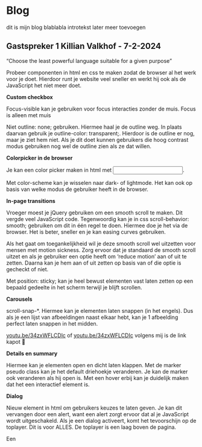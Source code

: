 # Blog

dit is mijn blog blablabla introtekst later meer toevoegen

## Gastspreker 1 Killian Valkhof - 7-2-2024

“Choose the least powerful language suitable for a given purpose”

Probeer componenten in html en css te maken zodat de browser al het werk voor je doet. Hierdoor runt je website veel sneller en werkt hij ook als de JavaScript het niet meer doet.

**Custom checkbox**

Focus-visible kan je gebruiken voor focus interacties zonder de muis. Focus is alleen met muis

Niet outline: none; gebruiken. Hiermee haal je de outline weg. In plaats daarvan gebruik je outline-color: transparent;. Hierdoor is de outline er nog, maar je ziet hem niet. Als je dit doet kunnen gebruikers die hoog contrast modus gebruiken nog wel de outline zien als ze dat willen.

**Colorpicker in de browser**

Je kan een color picker maken in html met <input type=”color”>.

Met color-scheme kan je wisselen naar dark- of lightmode. Het kan ook op basis van welke modus de gebruiker heeft in de browser.

**In-page transitions**

Vroeger moest je jQuery gebruiken om een smooth scroll te maken. Dit vergde veel JavaScript code. Tegenwoordig kan je in css scroll-behavior: smooth; gebruiken om dit in één regel te doen. Hiermee doe je het via de browser. Het is beter, sneller en je kan easing curves gebruiken.

Als het gaat om toegankelijkheid wil je deze smooth scroll wel uitzetten voor mensen met motion sickness. Zorg ervoor dat je standaard de smooth scroll uitzet en als je gebruiker een optie heeft om ‘reduce motion’ aan of uit te zetten. Daarna kan je hem aan of uit zetten op basis van of die optie is gecheckt of niet.

Met position: sticky; kan je heel bewust elementen vast laten zetten op een bepaald gedeelte in het scherm terwijl je blijft scrollen.

**Carousels**

scroll-snap-\*. Hiermee kan je elementen laten snappen (in het engels). Dus als je een lijst van afbeeldingen naast elkaar hebt, kan je 1 afbeelding perfect laten snappen in het midden.

[youtu.be/34zxWFLCDlc](http://youtu.be/34zxWFLCDlc) of [youtu.be/34zxWFLCDIc](http://youtu.be/34zxWFLCDIc) volgens mij is de link kapot 🤢

**Details en summary**

Hiermee kan je elementen open en dicht laten klappen. Met de marker pseudo class kan je het default driehoekje veranderen. Je kan de marker ook veranderen als hij open is. Met een hover erbij kan je duidelijk maken dat het een interactief element is.

**Dialog**

Nieuw element in html om gebruikers keuzes te laten geven. Je kan dit vervangen door een alert, want een alert zorgt ervoor dat al je JavaScript wordt uitgeschakeld. Als je een dialog activeert, komt het tevoorschijn op de toplayer. Dit is voor ALLES. De toplayer is een laag boven de pagina.

Een <dialog> moet je wel alles zelf maken. Een sluitknop staat er bijvoorbeeld niet standaard op. Die moet je allemaal zelf erin zetten. Hetzelfde geld voor positionering en andere styling. Je kan de achtergrond ook stylen met backdrop-filter. Hiermee kan je de achtergrond blurren, donkerder maken etc.

**Container queries**

Container queriues zijn net als mediaqueries, maar ze kijken naar de breedte van de container waar het element in zit inplaats van de hele pagina.

**:has() selector**

Je kan hiermee checken of iets is aangevinkt bijvoorbeeld. Als het is aangevinkt doet het iets. Het is een soort van if else statement van JS in CSS. Meer hier te lezen: https://polypane.app/where-is-has/

**Stop using JS in the future…**

Dit zijn een aantal features die nog niet helemaal klaar zijn, maar in de toekomst hopelijk overal supported is.

-   Met field-sizing kan je een input of textarea breder/groter maken op basis van de hoeveelheid tekst.
-   Met grid-template-rows: masonry; kan je een grid maken kan je een grid maken en elementen automatisch laten vullen. Je kan zien hoe het wordt gebruikt op de Pinterest website.
-   Met <selectlist> kan je alles aanpassen aan een dropdown menu. Je kan bij wijze van zelf een grid maken als het de selectlist open klapt.
-   Scroll driven animations. Hiermee kan je zonder JavaScript dingen laten doen op basis van de scroll positie. Je kan dus rechtsboven scrollen, en linksonder iets laten animeren.

Korte reflectie:

Het eerste wat ik dacht na deze lezing was: “holy shit!”. Ik hoorde hiervoor al dat developers heel graag naar een conferentie willen gaan waar Killian spreekt, en ik begrijp dat nu volledig. Ik vond de informatie die hij met ons deelde extreem waardevol en ook een hele goede boodschap.

Het idee van de lezing was om technieken te laten zien die heel veel mensen in JavaScript doen, maar dat je die heel goed ook in HTML en CSS kan doen. De reden waarom je niet zo snel JS in wil springen is omdat je site meer moet laden als je JS gebruikt. Met een paar functies zal dat niet een groot probleem zijn, maar hoe groter je project wordt en hoe meer JS je toevoegd, kan het zeker oplopen tot een tragere website. Daarom is het een goede standaard om alles wat je kan doen in CSS ook echt daadwerkelijk in CSS te doen. De ironie van deze lezing is natuurlijk dat ik nog veel wil leren in JS, dus op een bepaalde manier is het niet handig voor mij om nòg minder JS te gebruiken ;). Maar zonder grapjes, dit was een extreem waardevolle lezing en je merkt gelijk dat Killian weet waar hij het over heeft en enorm veel passie heeft voor web development.

De twee technieken die mij het meest opvielen waren de dialogs en :has() selectors. De dialog sprak me aan want ik had geen idee dat dit mogelijk was zonder JS. Ik wist wel van een alert af, maar ik had geen idee dat je dus in principe je eigen alert kan maken en die stylen op de manier hoe jij wil. De :has() selector was ook verbazend voor mij. Hoe ik het begreep kan je dus checken of een element iets heeft en op basis daarvan iets laten gebeuren. Dat klinkt verdacht veel als een if else statement… Ik moet zelf nog meer researchen voor deze selector, maar dit lijkt me echt een enorm handige feature om te gebruiken.

Dus in conclusie, een enorm waardevolle lezing waar ik zeker wat aan heb gehad. Ondanks dat het wat uitliep en mijn concentratie aan het eind een beetje verloor, was het zeker een lezing die ik niet snel zal vergeten!

## Gastspreker 2 Fenna de Wilde - 14-2-2024

Creative frontend designer

**Toegankelijkheid**

Niemand in bedrijven geeft om toegankelijkheid, ookal is het heel belangrijk.

Dingen om altijd toe te passen:

-   focus state
-   aria attr
-   toegankelijke carrousel
-   focus guards

**Focus state**

Met een focusstate kan je je website laten gebruiken door mensen die geen muis gebruiken. Met focus-visible registreerd alleen als je met tab iets selecteert.

Je kan een globale focus styling geven aan de hele site, en dan bij specifieke elementen een meer custom styling toe te voegen waar nodig.

**Aria attributes**

Met een aria-label kan je een soort alt tekst toevoegen aan elementen die dat niet kunnen hebben. Bijvoorbeeld een button met alleen een icoon. Met een aria-label kunnen screenreaders de button voorlezen.

Aria-controls

Aria-expanded geeft aan of iets open of dicht is geklapt. Denk aan bijvoorbeeld een dropdown of een hamburger menu. Het schakelt tussen twee states “true” en “false”.

Met aria-live kan je dynamische elementen laten lezen door screenreaders.

**Carrousels**

Als je de carrousel een role=”region” of het element <section> gebruikt en een ariaroledescription=”carousel” geeft dan kan je screenreader uitlezen dat je in een carrousel bent.

Als een slide niet zichtbaar is op het scherm, moet deze verborgen wordenv oor alle gebruikers door aria-hidden=”true” aan de wrapper van de slide toe te voegen en tabindex=”1” aan alle children die focusable zijn.

Vermijdt het gebruik van li elements voor slides. De leest de screenreader eerst alle list items voor. Als je dan een paar niet zichtbaar maakt worden die niet opgelezen terwijl je dat wel wil. Gebruik iets anders (section, divs) zodat alles wel netjes wordt opgelezen.

De carousel controls moeten ook aria-labels krijgen zodat screenreaders die ook kunnen oplezen.

**Focus guards**

Zorg ervoor dat als je een dialog met een close button hebt, dat je focus niet naar de close button gaat als de dialog niet open is. Maar wanneer je via een button de dialog opent wil je dat je focus direct verandert naar de close button. Hiermee zorg je ervoor dat de gebruiker niet gedisorienteerd raakt.

**Kleurcontrast**

Zorg ervoor dat er voldoende kleurcontrast in je website zit zodat mensen met zichtproblemen je website goed kunnen gebruiken. Er zijn tools en richtlijnen om te controleren of je kleurcontrasten goed genoeg zijn. Met chrome devtools krijg je bijvoorbeeld een vinkje op een element als het voldoende kleurcontrast heeft.

**Lettergroottes**

Het is ook belangrijk de juiste lettergrootte te gebruiken om vermoeiende ogen te voorkomen. De standaardregel is om minstens 16 pixels lettergrootte te gebruiken.

**Lijnlengtes**

Voor optimale leesbaarheid is een regellengte van 50 tot 75 tekens, inclusief spaties, ideaal. Zorg ervoor dat je een maximale regellengte hebt zodat het niet stretched op een heel breed scherm.

**Alt-text**

Zorg dat je altijd een goede alt-text toevoegd aan een afbeelding.

**Semantische code**

Schrijf semantisch correcte HTML code!

**Andere dingen die je kan doen…**

-   Skip to content button
-   Prefers-reduced-motion
-   Alle autoplay videos moeten gepauzeerd kunnen worden
-   Zelf een screenreader gebruiken

Korte reflectie:

Fenna’s lezing ging volledig over toegankelijkheid en hoe je dat toepast op je websites. Ze heeft veel technieken laten zien hoe je met HTML en CSS je website een stuk toegankelijker kan maken. Op school leren we een beetje hoe je websites toegankelijk maakt, maar deze lezing ging een stuk meer in detail.

Wat ik vooral merkte was dat er veel hidden features zijn die je gewoon even moet weten om je site iets toegankelijker te maken. Bijvoorbeeld als het gaat om een focus state. Normaal gesproken gebruik je de :focus selector om je focus state te stylen. Dit is alleen niet helemaal wat je wil, omdat hij ook de focus state activeert wanneer je op je muis ergens hebt geklikt wat focusable is. Wat je eigenlijk wil is focus-visible gebruiken. Hiermee focus je alleen op dingen als je het met tab hebt geselecteerd.

Voor mij waren de aria attributes en carrousel wel het lastigst te begrijpen. Ik snap het idee van een aria attribute wel. Met een aria-label kan je bijvoorbeeld een soort alt-text toevoegen aan elk element wat je wil. Dit is een must voor buttons zonder tekst bijvoorbeeld. Maar dan heb je ook nog aria-controls, expanded en live waarvan ik niet helemaal begeep wat ze deden. Bij carrousels ging ze ook erg in detail over roles en roledescriptions, maar ik kon het na een tijdje niet echt meer volgen helaas. Als het gaat om aria-attributes moet ik zelf nog even verder gaan researchen dus.

De algemene boodschap van de lezing vond ik ook erg goed. Ze werkt in een omgeving waar toegankelijkheid een bijzaak is. Het is voor de meeste developers helaas niet heel belangrijk en bij sommige opdrachtgevers ook niet. Fenna is heeft heel veel passie voor het maken van websites waar IEDEREEN van kan genieten. Ik vind dat heel nobel en ik ben blij dat ze in deze lezing hierover kon spreken.

## Gastspreker 3 Jeffrey Arts - 28-2-2024

Ontwerper / Kunstenaar / Front-end developer

**Deployment**

Lokale omgevingen en server

Jeffrey heeft een script gemaakt waarmee hij snel een project kan deployen.

**Toolbox workflow**

Met de toolbox die Jeffrey heeft ontwikkelt kan hij complexe 3D vormen en andere effecten maken zonder dat hij zorgen hoeft te maken over andere dingen zoals routing. Deze effecten kan hij dan heel makkelijk integreren in zijn eigen projecten

**CSS glitch**

Als je in CSS een div in de Z as roteert door een afbeelding, krijg je in elke browser een ander effect. Het ziet er in elke browser heel vreemd uit op een andere manier. Dit laat zien dat niet elke browser hetzelfde werkt.

**Andere toolbox dingen**

Jeffrey kan met isometrische 3D objecten in zijn toolbox leuke dingen doen. Door het perspectief te veranderen op hetzelfde object kan hij verschillende interessante vormen mee maken. Hiermee heeft hij bijvoorbeeld de covidster gemaakt. Hiervan heeft hij er ook 700+ geschilderd.

Hij heeft ook een website waarmee je sculpturen kan maken die hij dan kan realiseren in beton.

Try → fail → new truth → succeed

of

Try → reflect → new truth

Jeffrey’s webdevelopment ecosystem:

-   From [localhost](http://localhost) to the web in under 5 minutes
-   Stick to core technologies as much as possible
-   Create tools that support personal workflow

Het advies is dus, creeër je eigen ecosysteem. Kies bewust je framework en voor een reden. Zorg ervoor dat je een robuuste manier hebt om je projecten te bouwen zodat je op de beste manier projecten kan realiseren.

**Korte reflectie**

Over het algemeen vond ik het een interessant verhaal, maar niet een heel ‘nuttig’ verhaal. Het ging vooral over wat hij heeft gemaakt en dat liet hij zien. Maar het was dus niet iets waar ik veel van kon opsteken en zelf wat van kon toepassen in mijn eigen projecten. Ik kan niet na deze lezing ineens een eigen 3D tool ontwikkelen. Er was ook een beetje een mis-match van tools die wij gebruiken en die Jeffrey gebruikt. Jeffrey gebruikt namelijk enorm veel libraries en frameworks voor al zijn werk, terwijl wij juist leren om te werken zonder. Daarom vond ik het toch lastig om iets waardevols uit deze lezing te krijgen.

Uiteraard vind ik _wat_ hij heeft gemaakt enorm cool. Het lijkt meer dat hij echt een kunstenaar first is en gebruikt hij programmeren als een tool. Hij heeft bijvoorbeeld een toolboxje waarmee hij 3D vormen kan maken. Die 3D objecten worden orthografisch weergegeven. Dit betekent dat ze geen verdwijnpunt hebben, dus geen perspectief en dus eigenlijk altijd als een 2D object worden gezien. Hij heeft dus een één of andere complexe kubusvorm gemaakt die je op oneindig veel perspectieven kan bekijken waardoor je telkens een andere 2D vorm maakt. Hier heeft hij dus 700+ schilderijtjes van gemaakt.

Het belangrijkste wat ik hieruit heb opgestoken is dat je gewoon dingen moet maken omdat je het leuk vind. Jeffrey heeft allerlei projecten gemaakt die veel tijd kosten en misschien compleet nutteloos zijn voor de meeste mensen, maar hij doet het omdat hij er voldoening uit krijgt. En daar sta ik compleet achter. Tegenwoordig moet _alles_ een reden hebben. Waarom deze button? Waarom dit logo op deze manier? Waarom deze kleur? WAAROM NIET???? Waarom mogen we niet iets maken omdat we dat gewoon leuk vinden? Natuurlijk niet altijd, maar af en toe een beetje eigen saus creeëren geeft gewoon een meer persoonlijke touch.

## Gastspreker 4 Nils Binder - 6-3-2024

Van 9elements

**3 units bij 9elements**

-   Communication design (corporate identity - print etc. Non coding designers)
-   Product development (big projects - data vis, banking clients etc)
-   Web development (frontend, small to medium sized websites)

Deze drie units werken samen om mooie projecten te realiseren.

**Wrapper element (aka container)**

A wrapper sets a:

-   max width for the content
-   padding for the content
-   centers content

Originele manier om een wrapper te stylen:

.wrapper {

max-width: 75rem;

margin: 0 auto;

max-width: 0 1.5rem;

}

Korter:

.wrapper {

width: min(100% - 3rem, 75rem)

margin-inline: auto;

}

Korter maar minder leesbaar:

.wrapper {

margin-inline: max(1.5rem, ((100% - 75rem) / 2));

}

Vroeger maakte we website layouts in photoshop. Tegenwoordig kan je dit veel beter in een software als Figma doen. Dit is omdat Figma speciaal gemaakt is voor webdesign. Dingen als layouts en shadows lijken heel erg op de manier hoe CSS het ook doet.

In Figma maken we vaste designs. Hierdoor kan je perongeluk automatisch ook statische websites maken terwijl je JUIST veel meer flexibelere websites kan maken.

In CSS you have ALOT of viewport units which you can use. In Figma theres no way to use any of these. In figma you only have pixels, % and rem.

**Optional column technique**

Je kan veel creatievere en interessante grids maken die niet altijd exact hetzelfde eruit zien op elke grootte. Met optional grids kan je extra grid cellen toevoegen die niet altijd gebruikt worden (witruimte), maar wel gebruiken KUNNEN worden. Bijvoorbeeld wanneer je de pagina groter of kleiner maakt.

Op deze website zie je een goed voorbeeld hiervan: [dasruhrgebiet.de](http://dasruhrgebiet.de)

Als je een website maakt, maak gebruik van de ruimte die je hebt! Als je een groot scherm hebt wil je gebruik maken van de extra ruimte die je hebt. Je kan bijvoorbeeld de navigation verplaatsen naar links of de headlines uitvergroten.

[bryck.com](http://bryck.com)

**Korte reflectie+**

## Gastspreker 5 Jeremy Keith - 14-3-2024

Declarative Design

**Music**

Two different approaches:

-   **Classical:** A classical musician makes music using notes. It’s very deliberate and specific
-   **Jazz:** Much more improvised

**Programming**

Two different approaches:

-   Imperative programming: Give the computer instructions which it will then execute in order.
-   Declarative programming: You only declare the output and the computer will figure out how to get there. SQL is an example of this type of programming.

HTML is declarative. This is because it is domain specific.

CSS is declarative. This is because every line you write in CSS is a suggestion.

Javascript is imperative. You are not bound to a specific vocabulary.

In declarative programming, if you make a mistake, the browser will ignore the mistake and continue with the rest of the code. In imperative programming if you make a single mistake, it will stop and give you an error.

Declarative languages can only be used in specific places and you have a lot more leeway if you make mistakes.

Imperative languages are able to be used in many places.

**Example of an imperative mindset:**

You could make an entirely functional button in JS, but you wouldn’t do it because HTML gives it to you for free. So listen to this quote:

> Javascript should only do what only javascript can do

Declarative programming could feel like giving up control beause you would give agency to the browser instead of yourself. Imperative programming is definitely more of the developer being in control.

**Declarative in CSS**

If using pixels instead of rems and padding-left instead of padding-inline-start, you would program a lot more imperative. You are then dictating what shows up on screen for the end user. If the user is using a language which reads from right to left or has a different standard font size the website would not show up correctly for the user.

[utopia.fyi](http://utopia.fyi)

These days in CSS you have a lot of functions like calc(), clamp, min and max etc. which you could use to create great responsive designs. You shouldn’t want to have complete control all the time, let the computer do the calculations. You should set the guard rails yourself and then let the browser do the rest of the work filling in the gaps.

> Be the browser’s mentor, not its micromanage

[buildexcellentwebsit.es](http://buildexcellentwebsit.es)

Is declarative better than imperative? It depends…

-   Culture: depending on the workspace culture, you could have a imperative culture (be here on time, perfect schedules) or more declarative (I don’t care how you do it, but have this task done at the end of the week)
-   Thinking:
    -   Analytical thinking. Understand the whole by analysing the individual bits.
    -   Systems thinking. Thinking more broadly and looking at the whole.
-   Design systems: most design systems are more akin to analytical thinking.

An imperative designer would style 3 buttons of the same family by declaring each color and style individually.

A declarative designer would say: the border should be 20% lighter than the background colour

It also depends on the medium. Things like print, native app and os-specific things you might want to use an imperative approach.

But on the world wide web, it is probably a safe bet that you should be thinking more declaratively.

Responsive design is more of a conversation with the user instead of dictating the user.

## Gastspreker(s) 6 Marieke en Pim - 3-4-2024

Van Digitaal toegankelijk.

**Situationele beperkingen**

-   Je kijkt een filmpje in de trein zonder geluid
-   Je kan je scherm niet zien omdat de zon erop schijnt

**Tijdelijke beperkingen**

-   Je breekt je arm en nu kan je niet meer je muis gebruiken voor een paar maanden

**Permanente beperkingen**

-   ADHD
-   Blind
-   Doof
-   Etc...

Stel jezelf de vraag: 'wie sluit je uit' als je aan een project werkt. Je kan best een flitsende website maken, maar iemand met epilepsie wil daar niet op komen natuurlijk.

**Wat is digitale toegankelijkheid**

WCAG is Web Content Accessibility Guidelines. Die geven aan wat je moet doen om een website toegankelijk te maken.

4 hoofdonderwerpen

P.O.U.R.:
-   perceivable
-   operable
-   understandable
-   robust

4 hele belangrijke

-   audio control
    -   audio van langer dan 3 seconden moet je kunnen pauzeren of stoppen
-   no keyboard trap
    -   Wanneer je met het toetsenbord navigeert mag je niet vast komen te zitten
-   pause stop hide
    -   alle bewegende, knipperende, scrollende elementen die: automatisch starten, langer dan 5s duren en parallel aan andere content getooond; wordt moet gepauzeerd of gestopt kunnen worden
-   three flashes or below threshold
    -   Er mag geen enkel element 3 keer of meer binnen een seconde flitsen

**Wat kan je hieraan doen?**
- P.O.U.R.
- Stel deze vragen:
    - Kan deze content door iedereen worden waargenomen? (percievable)
    - Kan de content door iedereen bereikt en gebruikt worden? (operable)
    - Kan deze content door iedereen begrepen worden? (understandable)
    - Is de techniek achter mijn digitale product semantisch correct opgebouwd? (robust)
- Beluister jouw digitale product eens met een schermlezer!
- Ga door je website heen zonder muis
- Test met je doelgroep